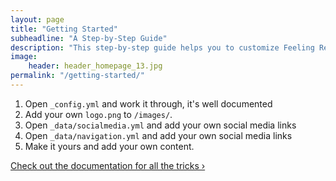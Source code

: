 ```yaml
---
layout: page
title: "Getting Started"
subheadline: "A Step-by-Step Guide"
description: "This step-by-step guide helps you to customize Feeling Responsive to your needs."
image:
    header: header_homepage_13.jpg
permalink: "/getting-started/"
---
```

1. Open `_config.yml` and work it through, it's well documented
2. Add your own `logo.png` to `/images/`.
3. Open `_data/socialmedia.yml` and add your own social media links
4. Open `_data/navigation.yml` and add your own social media links
5. Make it yours and add your own content.

<a class="radius button small" href="{{ site.url }}/documentation/">Check out the documentation for all the tricks ›</a>
